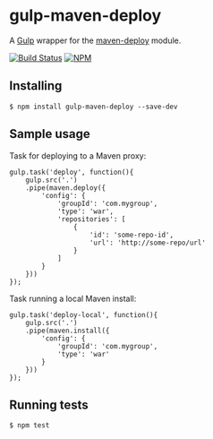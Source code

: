 gulp-maven-deploy
=================

A [Gulp](//gulpjs.com/) wrapper for the [maven-deploy](https://www.npmjs.org/package/maven-deploy) module.

[![Build Status](https://api.travis-ci.org/gardr/host.png?branch=master)](https://travis-ci.org/gulp-maven-deploy)
[![NPM](https://nodei.co/npm/gulp-maven-deploy.png?stars=true&downloads=true)](https://npmjs.org/package/gulp-maven-deploy)


## Installing

	$ npm install gulp-maven-deploy --save-dev

## Sample usage

Task for deploying to a Maven proxy:

	gulp.task('deploy', function(){
		gulp.src('.')
		.pipe(maven.deploy({
			'config': {
				'groupId': 'com.mygroup',
				'type': 'war',
				'repositories': [
					{
						'id': 'some-repo-id',
						'url': 'http://some-repo/url'
					}
				]
			}
		}))
	});

Task running a local Maven install:

	gulp.task('deploy-local', function(){
		gulp.src('.')
		.pipe(maven.install({
			'config': {
				'groupId': 'com.mygroup',
				'type': 'war'
			}
		}))
	});

## Running tests

	$ npm test

